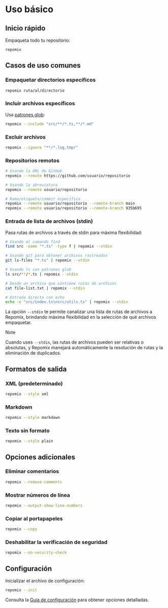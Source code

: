 # Uso básico

## Inicio rápido

Empaqueta todo tu repositorio:
```bash
repomix
```

## Casos de uso comunes

### Empaquetar directorios específicos
```bash
repomix ruta/al/directorio
```

### Incluir archivos específicos
Usa [patrones glob](https://github.com/mrmlnc/fast-glob?tab=readme-ov-file#pattern-syntax):
```bash
repomix --include "src/**/*.ts,**/*.md"
```

### Excluir archivos
```bash
repomix --ignore "**/*.log,tmp/"
```

### Repositorios remotos
```bash
# Usando la URL de GitHub
repomix --remote https://github.com/usuario/repositorio

# Usando la abreviatura
repomix --remote usuario/repositorio

# Rama/etiqueta/commit específico
repomix --remote usuario/repositorio --remote-branch main
repomix --remote usuario/repositorio --remote-branch 935b695
```

### Entrada de lista de archivos (stdin)

Pasa rutas de archivos a través de stdin para máxima flexibilidad:

```bash
# Usando el comando find
find src -name "*.ts" -type f | repomix --stdin

# Usando git para obtener archivos rastreados
git ls-files "*.ts" | repomix --stdin

# Usando ls con patrones glob
ls src/**/*.ts | repomix --stdin

# Desde un archivo que contiene rutas de archivos
cat file-list.txt | repomix --stdin

# Entrada directa con echo
echo -e "src/index.ts\nsrc/utils.ts" | repomix --stdin
```

La opción `--stdin` te permite canalizar una lista de rutas de archivos a Repomix, brindando máxima flexibilidad en la selección de qué archivos empaquetar.

> [!NOTE]
> Cuando uses `--stdin`, las rutas de archivos pueden ser relativas o absolutas, y Repomix manejará automáticamente la resolución de rutas y la eliminación de duplicados.

## Formatos de salida

### XML (predeterminado)
```bash
repomix --style xml
```

### Markdown
```bash
repomix --style markdown
```

### Texto sin formato
```bash
repomix --style plain
```

## Opciones adicionales

### Eliminar comentarios
```bash
repomix --remove-comments
```

### Mostrar números de línea
```bash
repomix --output-show-line-numbers
```

### Copiar al portapapeles
```bash
repomix --copy
```

### Deshabilitar la verificación de seguridad
```bash
repomix --no-security-check
```

## Configuración

Inicializar el archivo de configuración:
```bash
repomix --init
```

Consulta la [Guía de configuración](/guide/configuration) para obtener opciones detalladas.
